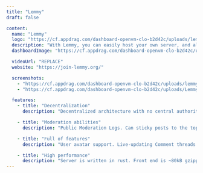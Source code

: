 ```yaml
---
title: "Lemmy"
draft: false

content:
  name: "Lemmy"
  logo: "https://cf.appdrag.com/dashboard-openvm-clo-b2d42c/uploads/lemmy-svg-7oS6.png"
  description: "With Lemmy, you can easily host your own server, and all these servers are federated, and connected to the same universe, called the Fediverse. For a link aggregator, this means that someone registered on one server can subscribe to communities elsewhere, and can have discussions with people on a completely different server."
  dashboardImage: "https://cf.appdrag.com/dashboard-openvm-clo-b2d42c/uploads/lemmy2-GR7O.jpg"

  videoUrl: "REPLACE"
  website: "https://join-lemmy.org/"

  screenshots:
    - "https://cf.appdrag.com/dashboard-openvm-clo-b2d42c/uploads/lemmy2-GR7O.jpg"
    - "https://cf.appdrag.com/dashboard-openvm-clo-b2d42c/uploads/Lemmy-sUaR.jpg"

  features:
    - title: "Decentralization"
      description: "Decentralized architecture with no central authority or ownership. Relationships can be made across any compatible system, creating a network of Internet-scale made up of smaller sites."

    - title: "Moderation abilities"
      description: "Public Moderation Logs. Can sticky posts to the top of communities. Both site admins, and community moderators, who can appoint other moderators. Can lock, remove, and restore posts and comments. Can ban and unban users from communities and the site. Can transfer site and communities to others."

    - title: "Full of features"
      description: "User avatar support. Live-updating Comment threads. Full vote scores (+/-) like old Reddit. Themes, including light, dark, and solarized. Integrated image uploading in both posts and comments. Notifications can be sent via email. Private messaging support. i18n / internationalization support. RSS / Atom feeds for All, Subscribed, Inbox, User, and Community."

    - title: "High performance"
      description: "Server is written in rust. Front end is ~80kB gzipped. Supports arm64."
---
```

